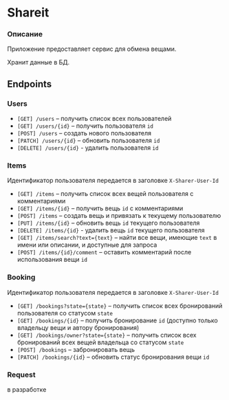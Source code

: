 # Shareit

### Описание
Приложение предоставляет сервис для обмена вещами. 

Хранит данные в БД.

## Endpoints

### Users
- `[GET] /users` – получить список всех пользователей
- `[GET] /users/{id}` – получить пользователя `id`
- `[POST] /users` – создать нового пользователя
- `[PATCH] /users/{id}` – обновить пользователя `id`
- `[DELETE] /users/{id}` - удалить пользователя `id`

### Items
Идентификатор пользователя передается в заголовке `X-Sharer-User-Id`
- `[GET] /items` – получить список всех вещей пользователя с комментариями
- `[GET] /items/{id}` – получить вещь `id` с комментариями
- `[POST] /items` – создать вещь и привязать к текущему пользователю
- `[PUT] /items/{id}` – обновить вещь `id` текущего пользователя
- `[DELETE] /items/{id}` - удалить вещь `id` текущего пользователя
- `[GET] /items/search?text={text}` – найти все вещи, имеющие `text` в имени или описании, 
и доступные для запроса
- `[POST] /items/{id}/comment` – оставить комментарий после использования вещи `id`

### Booking
Идентификатор пользователя передается в заголовке `X-Sharer-User-Id`
- `[GET] /bookings?state={state}` – получить список всех бронирований пользователя 
со статусом `state`
- `[GET] /bookings/{id}` – получить бронирование `id` (доступно только владельцу вещи 
и автору бронирования)
- `[GET] /bookings/owner?state={state}` – получить список всех бронирований всех вещей 
владельца со статусом `state`
- `[POST] /bookings` – забронировать вещь
- `[PATCH] /bookings/{id}` – обновить статус бронирования вещи `id`

### Request
в разработке
